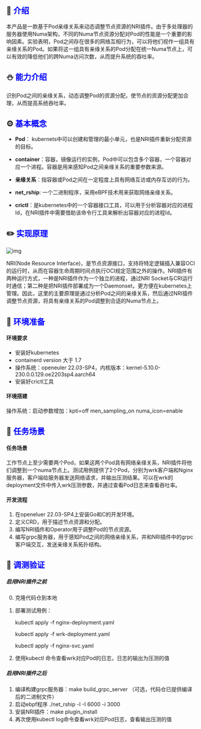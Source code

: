 ## 🎡 <font color="blue">介绍</font>

本产品是一款基于Pod亲缘关系来动态调整节点资源的NRI插件。由于多处理器的服务器使用Numa架构，不同的Numa节点资源分配对Pod的性能是一个重要的影响因素。实验表明，Pod之间存在很多的网络互相行为，可以将他们视作一组具有亲缘关系的Pod。如果将这一组具有亲缘关系的Pod分配在统一Numa节点上，可以有效的降低他们的跨Numa访问次数，从而提升系统的吞吐率。



## ⛄️ <font color="blue">能力介绍</font>

识别Pod之间的亲缘关系，动态调整Pod的资源分配，使节点的资源分配更加合理，从而提高系统吞吐率。



## ⚙️ <font color="blue">基本概念</font>

+ **Pod**： kubernets中可以创建和管理的最小单元，也是NRI插件重新分配资源的目标。

+ **container**：容器，镜像运行的实例，Pod中可以包含多个容器，一个容器对应一个进程。容器是用来感知Pod之间亲缘关系的重要参数来源。

+ **亲缘关系**：指容器或Pod之间在一定程度上具有网络互访或内存互访的行为。

+ **net_rship**: 一个二进制程序，采用eBPF技术用来获取网络亲缘关系。

+ **crictl**：是kubernetes中的一个容器接口工具，可以用于分析容器对应的进程Id，在NRI插件中需要借助该命令行工具来解析出容器对应的进程Id。

  

## ✏️ <font color="blue">实现原理</font>

![img](https://img2023.cnblogs.com/blog/1464124/202302/1464124-20230207232805753-18780686.png)

NRI(Node Resource Interface)，是节点资源接口，支持将特定逻辑插入兼容OCI的运行时，从而在容器生命周期时间点执行OCI规定范围之外的操作。NRI插件有两种运行方式，一种是NRI插件作为一个独立的进程，通过NRI Socket与CRI运行时通信；第二种是把NRI插件部署成为一个Daemonset，更方便在kubernetes上管理。因此，这里的主要原理是通过分析Pod之间的亲缘关系，然后通过NRI插件调整节点资源，将具有亲缘关系的Pod调整到合适的Numa节点上。

## 🌲 <font color="blue">环境准备</font>

#### 环境要求

+ 安装好kubernetes
+ containerd version 大于 1.7
+ 操作系统：openeuler 22.03-SP4，内核版本：kernel-5.10.0-230.0.0.129.oe2203sp4.aarch64
+ 安装好crictl工具

#### 环境搭建

操作系统：启动参数增加：kpti=off men_sampling_on numa_icon=enable



## 🧾 <font color="blue">任务场景</font>

#### 任务场景

工作节点上至少需要两个Pod，如果这两个Pod具有网络亲缘关系，NRI插件将他们调整到一个numa节点上。测试用例提供了2个Pod，分别为wrk客户端和Nginx服务器，客户端给服务器发送网络请求，并输出压测结果。可以在wrk的deployment文件中传入wrk压测参数，并通过查看Pod日志来查看吞吐率。

#### 开发流程

1. 在openeluer 22.03-SP4上安装Go和C的开发环境。
2. 定义CRD，用于描述节点资源和分配。
3. 编写NRI插件和Operator用于调整Pod的节点资源。
4. 编写grpc服务器，用于感知Pod之间的网络亲缘关系，并和NRI插件中的grpc客户端交互，发送亲缘关系拓扑结构。



## 🚀 <font color="blue">调测验证</font>

##### 启用NRI插件之前

0. 克隆代码仓到本地

1. 部署测试用例：

   kubectl apply -f nginx-deployment.yaml

   kubectl apply -f wrk-deployment.yaml

   kubectl apply -f nginx-svc.yaml

2. 使用kubectl 命令查看wrk对应Pod的日志，日志的输出为压测的值

##### 启用NRI插件之后

1. 编译构建grpc服务器：make build_grpc_server （可选，代码仓已提供编译后的二进制文件）
2. 启动ebpf程序 ./net_rship -l -I 6000 -i 3000
3. 安装NRI插件：make plugin_install
4. 再次使用kubectl log命令查看wrk对应Pod日志，查看输出压测的值